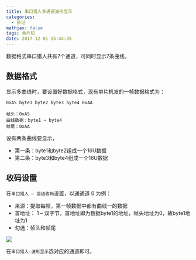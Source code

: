 ```yaml
---
title: 串口猎人多通道波形显示
categories:
  - 杂记
mathjax: false
tags: 单片机
date: 2017-12-01 15:44:35
---
```


数据格式串口猎人共有7个通道，可同时显示7条曲线。

<!-- more -->

## 数据格式
显示多曲线时，要设置好数据格式，现有单片机发的一帧数据格式为：

```
0xA5 byte1 byte2 byte3 byte4 0xAA 

帧头：0xA5
曲线数据：byte1 ~ byte4
帧尾：0xAA
```

设有两条曲线要显示，
 - 第一条：byte1和byte2组成一个16U数据
 - 第二条：byte3和byte4组成一个16U数据

## 收码设置
在`串口猎人 – 高级收码`设置，以通通道 0 为例：
 - 来源：提取每帧，第一帧数据中都有曲线一的数据
 - 首地址： 1 – 双字节，首地址即为数据byte1的地址，帧头地址为0，故byte1地址为1
 - 勾选：帧头和帧尾

![](01.png)

在`串口猎人-波形显示`选对应的通道即可。

